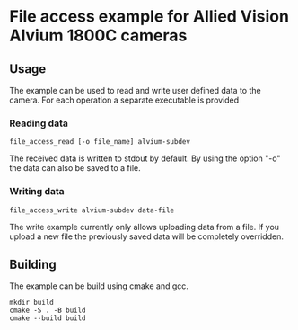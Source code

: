 # File access example for Allied Vision Alvium 1800C cameras

## Usage 
The example can be used to read and write user defined data to the camera. For each operation a separate executable is provided

### Reading data
```shell
file_access_read [-o file_name] alvium-subdev 
```
The received data is written to stdout by default. By using the option "-o" the data can also be saved to a file.

### Writing data
```shell
file_access_write alvium-subdev data-file
```
The write example currently only allows uploading data from a file. If you upload a new file the previously saved data will be completely overridden. 

## Building
The example can be build using cmake and gcc. 
```shell
mkdir build 
cmake -S . -B build 
cmake --build build
```